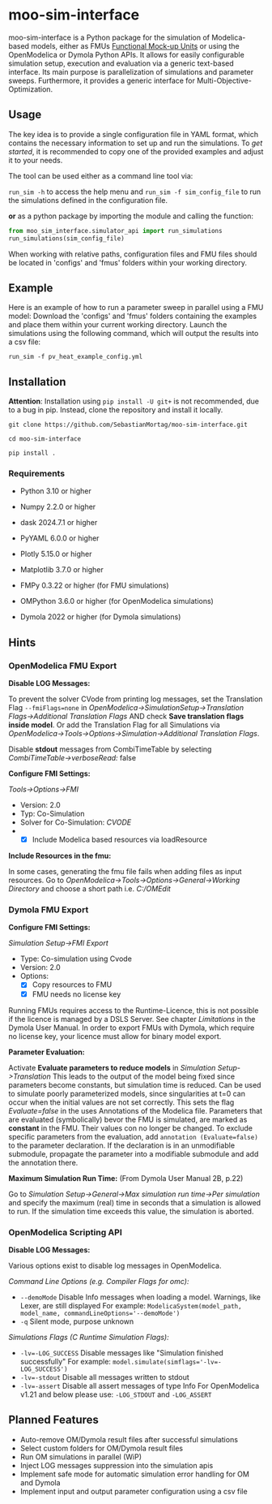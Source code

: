 # moo-sim-interface

moo-sim-interface is a Python package for the simulation of Modelica-based models, either as FMUs [Functional Mock-up Units](https://fmi-standard.org/) or using the OpenModelica or Dymola Python APIs. It allows for easily configurable simulation
setup, execution and evaluation via a generic text-based interface. Its main purpose is parallelization of simulations
and parameter sweeps. Furthermore, it provides a generic interface for Multi-Objective-Optimization.

## Usage

The key idea is to provide a single configuration file in YAML format, which contains the necessary information to set up and run the simulations.
To _get started_, it is recommended to copy one of the provided examples and adjust it to your needs.

The tool can be used either as a command line tool via:

```run_sim -h``` to access the help menu and
```run_sim -f sim_config_file``` to run the simulations defined in the configuration file.

**or** as a python package by importing the module and calling the function:

```python
from moo_sim_interface.simulator_api import run_simulations
run_simulations(sim_config_file)
```

When working with relative paths, configuration files and FMU files should be located in 'configs' and 'fmus' folders within your working directory.

## Example

Here is an example of how to run a parameter sweep in parallel using a FMU model:
Download the 'configs' and 'fmus' folders containing the examples and place them within your current working directory.
Launch the simulations using the following command, which will output the results into a csv file:

```run_sim -f pv_heat_example_config.yml```

## Installation

**Attention**: Installation using ```pip install -U git+``` is not recommended, due to a bug in pip. Instead, clone the repository and install it locally.

```git clone https://github.com/SebastianMortag/moo-sim-interface.git```

```cd moo-sim-interface```

```pip install .```

### Requirements

- Python 3.10 or higher
- Numpy 2.2.0 or higher
- dask 2024.7.1 or higher
- PyYAML 6.0.0 or higher
- Plotly 5.15.0 or higher
- Matplotlib 3.7.0 or higher


- FMPy 0.3.22 or higher (for FMU simulations)
- OMPython 3.6.0 or higher (for OpenModelica simulations)
- Dymola 2022 or higher (for Dymola simulations)

## Hints

### OpenModelica FMU Export

**Disable LOG Messages:**

To prevent the solver CVode from printing log messages, set the Translation Flag ```--fmiFlags=none``` in
_OpenModelica->SimulationSetup->Translation Flags->Additional Translation Flags_ AND check **Save translation flags
inside model**.
Or add the Translation Flag for all Simulations via _OpenModelica->Tools->Options->Simulation->Additional Translation
Flags_.

Disable **stdout** messages from CombiTimeTable by selecting _CombiTimeTable->verboseRead:_ false

**Configure FMI Settings:**

_Tools->Options->FMI_

* Version: 2.0
* Typ: Co-Simulation
* Solver for Co-Simulation: _CVODE_
*
    - [x] Include Modelica based resources via loadResource

**Include Resources in the fmu:**

In some cases, generating the fmu file fails when adding files as input resources.
Go to _OpenModelica->Tools->Options->General->Working Directory_ and choose a short path i.e. _C:/OMEdit_

### Dymola FMU Export

**Configure FMI Settings:**

_Simulation Setup->FMI Export_

* Type: Co-simulation using Cvode
* Version: 2.0
* Options:
    - [x] Copy resources to FMU
    - [x] FMU needs no license key

Running FMUs requires access to the Runtime-Licence, this is not possible if the licence is managed by a DSLS Server. See chapter _Limitations_ in the Dymola User Manual.
In order to export FMUs with Dymola, which require no license key, your licence must allow for binary model export.

**Parameter Evaluation:**

Activate **Evaluate parameters to reduce models** in _Simulation Setup->Translation_
This leads to the output of the model being fixed since parameters become constants, but simulation time is reduced.
Can be used to simulate poorly parameterized models, since singularities at t=0 can occur when the initial values are
not set correctly. This sets the flag _Evaluate=false_ in the uses Annotations of the Modelica file.
Parameters that are evaluated (symbolically) bevor the FMU is simulated, are marked as **constant** in the FMU. Their
values con no longer be changed.
To exclude specific parameters from the evaluation, add `annotation (Evaluate=false)` to the parameter declaration.
If the declaration is in an unmodifiable submodule, propagate the parameter into a modifiable submodule and add the
annotation there.

**Maximum Simulation Run Time:**
(From Dymola User Manual 2B, p.22)

Go to _Simulation Setup->General->Max simulation run time->Per simulation_ and specify the maximum (real) time in
seconds that a simulation is allowed to run. If the simulation time exceeds this value, the simulation is aborted.

### OpenModelica Scripting API

**Disable LOG Messages:**

Various options exist to disable log messages in OpenModelica.

_Command Line Options (e.g. Compiler Flags for omc):_
* ```--demoMode``` Disable Info messages when loading a model. Warnings, like Lexer, are still displayed
For example: ```ModelicaSystem(model_path, model_name, commandLineOptions='--demoMode')```
* ```-q``` Silent mode, purpose unknown

_Simulations Flags (C Runtime Simulation Flags):_
* ```-lv=-LOG_SUCCESS``` Disable messages like "Simulation finished successfully"
For example: ```model.simulate(simflags='-lv=-LOG_SUCCESS')```
* ```-lv=-stdout``` Disable all messages written to stdout
* ```-lv=-assert``` Disable all assert messages of type Info
For OpenModelica v1.21 and below please use: ```-LOG_STDOUT``` and ```-LOG_ASSERT```

## Planned Features
* Auto-remove OM/Dymola result files after successful simulations
* Select custom folders for OM/Dymola result files
* Run OM simulations in parallel (WiP)
* Inject LOG messages suppression into the simulation apis
* Implement safe mode for automatic simulation error handling for OM and Dymola
* Implement input and output parameter configuration using a csv file
